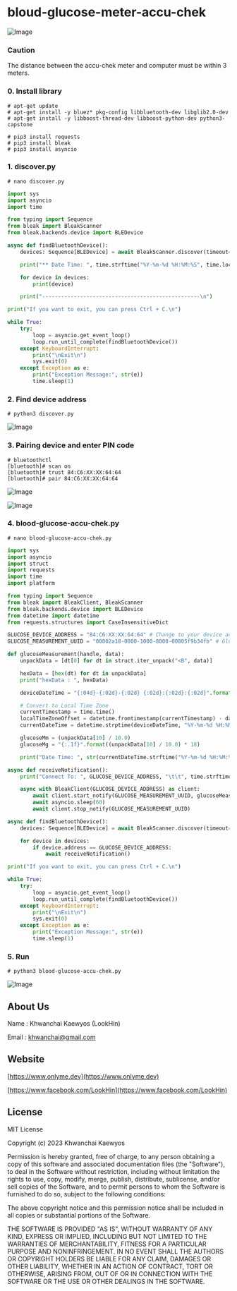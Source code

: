 # bloud-glucose-meter-accu-chek

![Image](https://www.onlyme.dev/github/glucose-meter-accu-chek/1.png?v=3)

### Caution
The distance between the accu-chek meter and computer must be within 3 meters.

### 0. Install library

```
# apt-get update
# apt-get install -y bluez* pkg-config libbluetooth-dev libglib2.0-dev
# apt-get install -y libboost-thread-dev libboost-python-dev python3-capstone

# pip3 install requests
# pip3 install bleak
# pip3 install asyncio
```

### 1. discover.py

```
# nano discover.py
```

```python
import sys
import asyncio
import time

from typing import Sequence
from bleak import BleakScanner
from bleak.backends.device import BLEDevice

async def findBluetoothDevice():
    devices: Sequence[BLEDevice] = await BleakScanner.discover(timeout=1)

    print("** Date Time: ", time.strftime("%Y-%m-%d %H:%M:%S", time.localtime()), "**\n")

    for device in devices:
        print(device)

    print("--------------------------------------------------\n")

print("If you want to exit, you can press Ctrl + C.\n")

while True:
    try:
        loop = asyncio.get_event_loop()
        loop.run_until_complete(findBluetoothDevice())
    except KeyboardInterrupt:
        print("\nExit\n")
        sys.exit(0)
    except Exception as e:
        print("Exception Message:", str(e))
        time.sleep(1)
```

### 2. Find device address

```
# python3 discover.py
```

![Image](https://www.onlyme.dev/github/glucose-meter-accu-chek/2.png)

### 3. Pairing device and enter PIN code
```
# bluetoothctl
[bluetooth]# scan on
[bluetooth]# trust 84:C6:XX:XX:64:64
[bluetooth]# pair 84:C6:XX:XX:64:64
```
![Image](https://www.onlyme.dev/github/glucose-meter-accu-chek/6.png?v=2)

![Image](https://www.onlyme.dev/github/glucose-meter-accu-chek/3.png?v=2)

### 4. blood-glucose-accu-chek.py

```
# nano blood-glucose-accu-chek.py
```

```python
import sys
import asyncio
import struct
import requests
import time
import platform

from typing import Sequence
from bleak import BleakClient, BleakScanner
from bleak.backends.device import BLEDevice
from datetime import datetime
from requests.structures import CaseInsensitiveDict

GLUCOSE_DEVICE_ADDRESS = "84:C6:XX:XX:64:64" # Change to your device address
GLUCOSE_MEASUREMENT_UUID = "00002a18-0000-1000-8000-00805f9b34fb" # Glucose measurement UUID

def glucoseMeasurement(handle, data):
    unpackData = [dt[0] for dt in struct.iter_unpack("<B", data)]

    hexData = [hex(dt) for dt in unpackData]
    print("hexData : ", hexData)

    deviceDateTime = "{:04d}-{:02d}-{:02d} {:02d}:{:02d}:{:02d}".format(int(((unpackData[4] & 0xFF) << 8) | unpackData[3]), int(unpackData[5]), int(unpackData[6]), int(unpackData[7]), int(unpackData[8]), int(unpackData[9]))

    # Convert to Local Time Zone
    currentTimestamp = time.time()
    localTimeZoneOffset = datetime.fromtimestamp(currentTimestamp) - datetime.utcfromtimestamp(currentTimestamp)
    currentDateTime = datetime.strptime(deviceDateTime, "%Y-%m-%d %H:%M:%S") + localTimeZoneOffset

    glucoseMm = (unpackData[10] / 10.0)
    glucoseMg = "{:.1f}".format((unpackData[10] / 10.0) * 18)

    print("Date Time: ", str(currentDateTime.strftime("%Y-%m-%d %H:%M:%S")), "\t\tGlucose: ", glucoseMm, "mmol/L , ", glucoseMg, "mg/dL")

async def receiveNotification():
    print("Connect To: ", GLUCOSE_DEVICE_ADDRESS, "\t\t", time.strftime("%Y-%m-%d %H:%M:%S", time.localtime()))

    async with BleakClient(GLUCOSE_DEVICE_ADDRESS) as client:
        await client.start_notify(GLUCOSE_MEASUREMENT_UUID, glucoseMeasurement)
        await asyncio.sleep(60)
        await client.stop_notify(GLUCOSE_MEASUREMENT_UUID)

async def findBluetoothDevice():
    devices: Sequence[BLEDevice] = await BleakScanner.discover(timeout=1)

    for device in devices:
        if device.address == GLUCOSE_DEVICE_ADDRESS:
            await receiveNotification()

print("If you want to exit, you can press Ctrl + C.\n")

while True:
    try:
        loop = asyncio.get_event_loop()
        loop.run_until_complete(findBluetoothDevice())
    except KeyboardInterrupt:
        print("\nExit\n")
        sys.exit(0)
    except Exception as e:
        print("Exception Message:", str(e))
        time.sleep(1)
```

### 5. Run

```
# python3 blood-glucose-accu-chek.py
```

![Image](https://www.onlyme.dev/github/glucose-meter-accu-chek/5.png)


## About Us
Name : Khwanchai Kaewyos (LookHin)

Email : khwanchai@gmail.com

## Website
[https://www.onlyme.dev](https://www.onlyme.dev)

[https://www.facebook.com/LookHin](https://www.facebook.com/LookHin)


## License

MIT License

Copyright (c) 2023 Khwanchai Kaewyos

Permission is hereby granted, free of charge, to any person obtaining a copy
of this software and associated documentation files (the "Software"), to deal
in the Software without restriction, including without limitation the rights
to use, copy, modify, merge, publish, distribute, sublicense, and/or sell
copies of the Software, and to permit persons to whom the Software is
furnished to do so, subject to the following conditions:

The above copyright notice and this permission notice shall be included in all
copies or substantial portions of the Software.

THE SOFTWARE IS PROVIDED "AS IS", WITHOUT WARRANTY OF ANY KIND, EXPRESS OR
IMPLIED, INCLUDING BUT NOT LIMITED TO THE WARRANTIES OF MERCHANTABILITY,
FITNESS FOR A PARTICULAR PURPOSE AND NONINFRINGEMENT. IN NO EVENT SHALL THE
AUTHORS OR COPYRIGHT HOLDERS BE LIABLE FOR ANY CLAIM, DAMAGES OR OTHER
LIABILITY, WHETHER IN AN ACTION OF CONTRACT, TORT OR OTHERWISE, ARISING FROM,
OUT OF OR IN CONNECTION WITH THE SOFTWARE OR THE USE OR OTHER DEALINGS IN THE
SOFTWARE.

